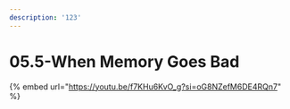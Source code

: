 ```yaml
---
description: '123'
---
```


# 05.5-When Memory Goes Bad

{% embed url="https://youtu.be/f7KHu6KvO_g?si=oG8NZefM6DE4RQn7" %}
